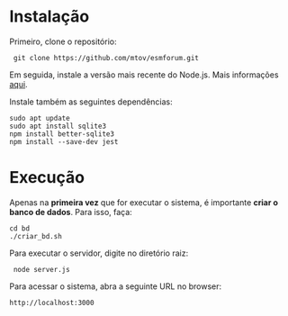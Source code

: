 # Instalação 

Primeiro, clone o repositório:

``` git clone https://github.com/mtov/esmforum.git```

Em seguida, instale a versão mais recente do Node.js. Mais informações [aqui](https://nodejs.org/en/download).

Instale também as seguintes dependências:

```
sudo apt update
sudo apt install sqlite3 
npm install better-sqlite3
npm install --save-dev jest
```

# Execução 

Apenas na **primeira vez** que for executar o sistema, é importante **criar o banco de dados**. Para isso, faça:

```
cd bd
./criar_bd.sh
```
Para executar o servidor, digite no diretório raiz:

``` node server.js```

Para acessar o sistema, abra a seguinte URL no browser:

``` http://localhost:3000 ```


